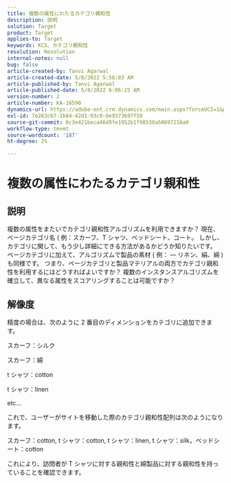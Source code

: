 ```yaml
---
title: 複数の属性にわたるカテゴリ親和性
description: 説明
solution: Target
product: Target
applies-to: Target
keywords: KCS、カテゴリ親和性
resolution: Resolution
internal-notes: null
bug: false
article-created-by: Tanvi Agarwal
article-created-date: 5/8/2022 5:58:03 AM
article-published-by: Tanvi Agarwal
article-published-date: 5/8/2022 6:06:25 AM
version-number: 2
article-number: KA-16590
dynamics-url: https://adobe-ent.crm.dynamics.com/main.aspx?forceUCI=1&pagetype=entityrecord&etn=knowledgearticle&id=a8c617cd-93ce-ec11-a7b5-00224809c101
exl-id: 7e263c67-1b84-42d1-93c0-0e9373697f59
source-git-commit: 0c3e421beca46d9fe1952b1f98538a50697216a0
workflow-type: tm+mt
source-wordcount: '187'
ht-degree: 2%

---
```


# 複数の属性にわたるカテゴリ親和性

## 説明

複数の属性をまたいでカテゴリ親和性アルゴリズムを利用できますか？ 現在、ページカテゴリ名 ( 例：スカーフ、T シャツ、ベッドシート、コート。 しかし、カテゴリに関して、もう少し詳細にできる方法があるかどうか知りたいです。 ページカテゴリに加えて、アルゴリズムで製品の素材 ( 例： — リネン、絹、綿 ) も同様です。 つまり、ページカテゴリと製品マテリアルの両方でカテゴリ親和性を利用するにはどうすればよいですか？ 複数のインスタンスアルゴリズムを確立して、異なる属性をスコアリングすることは可能ですか？

## 解像度


精度の場合は、次のように 2 番目のディメンションをカテゴリに追加できます。

スカーフ：シルク

スカーフ：綿

t シャツ：cotton

t シャツ：linen

etc...

これで、ユーザーがサイトを移動した際のカテゴリ親和性配列は次のようになります。

スカーフ：cotton, t シャツ：cotton, t シャツ：linen, t シャツ：silk，ベッドシート：cotton

これにより、訪問者が T シャツに対する親和性と綿製品に対する親和性を持っていることを確認できます。

